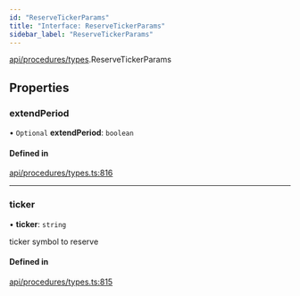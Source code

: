 ```yaml
---
id: "ReserveTickerParams"
title: "Interface: ReserveTickerParams"
sidebar_label: "ReserveTickerParams"
---
```


[api/procedures/types](../../../../../modules/API/Procedures/Types/Types.md).ReserveTickerParams

## Properties

### extendPeriod

• `Optional` **extendPeriod**: `boolean`

#### Defined in

[api/procedures/types.ts:816](https://github.com/PolymeshAssociation/polymesh-sdk/blob/f8a937f04/src/api/procedures/types.ts#L816)

___

### ticker

• **ticker**: `string`

ticker symbol to reserve

#### Defined in

[api/procedures/types.ts:815](https://github.com/PolymeshAssociation/polymesh-sdk/blob/f8a937f04/src/api/procedures/types.ts#L815)
